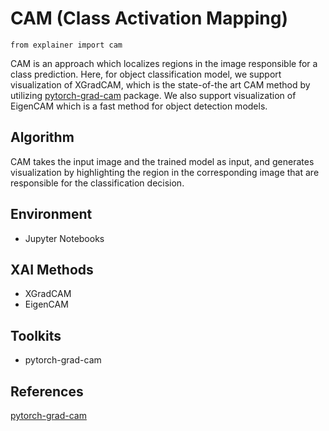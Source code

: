# CAM (Class Activation Mapping)

```{code-cell} python3
from explainer import cam
```

CAM is an approach which localizes regions in the image responsible for a class prediction. 
Here, for object classification model, we support visualization of XGradCAM, which is the state-of-the art CAM method by
utilizing [pytorch-grad-cam](https://github.com/jacobgil/pytorch-grad-cam) package. 
We also support visualization of EigenCAM which is a fast method for object detection models. 

## Algorithm
CAM takes the input image and the trained model as input, and generates visualization by highlighting
the region in the corresponding image that are responsible for the classification decision.

## Environment
- Jupyter Notebooks

## XAI Methods
- XGradCAM
- EigenCAM

## Toolkits
- pytorch-grad-cam

## References
[pytorch-grad-cam](https://github.com/jacobgil/pytorch-grad-cam)

